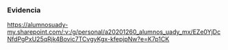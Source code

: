 ### Evidencia


 https://alumnosuady-my.sharepoint.com/:v:/g/personal/a20201260_alumnos_uady_mx/EZe0YjDcNfdPgPxU25qRjk4Bovic7TCvgyKgx-kfepjpNw?e=K7p1CK